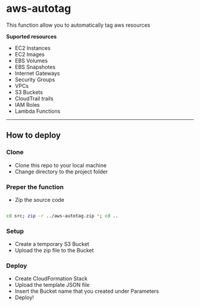 # aws-autotag

This function allow you to automatically tag aws resources

**Suported resources**

- EC2 Instances
- EC2 Images
- EBS Volumes
- EBS Snapshotes
- Internet Gateways
- Security Groups
- VPCs
- S3 Buckets
- CloudTrail trails
- IAM Roles
- Lambda Functions

---

## How to deploy

### Clone

- Clone this repo to your local machine
- Change directory to the project folder

### Preper the function

- Zip the source code 

```sh

cd src; zip -r ../aws-autotag.zip *; cd ..

```

### Setup

- Create a temporary S3 Bucket
- Upload the zip file to the Bucket

### Deploy

- Create CloudFormation Stack
- Upload the template JSON file
- Insert the Bucket name that you created under Parameters
- Deploy!
